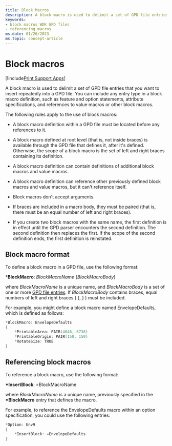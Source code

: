 ```yaml
---
title: Block Macros
description: A block macro is used to delimit a set of GPD file entries that you want to insert repeatedly into a GPD file
keywords:
- block macros WDK GPD files
- referencing macros
ms.date: 01/26/2023
ms.topic: concept-article
---
```


# Block macros

[!include[Print Support Apps](../includes/print-support-apps.md)]

A block macro is used to delimit a set of GPD file entries that you want to insert repeatedly into a GPD file. You can include any entry type in a block macro definition, such as feature and option statements, attribute specifications, and references to value macros or other block macros.

The following rules apply to the use of block macros:

- A block macro definition within a GPD file must be located before any references to it.

- A block macro defined at root level (that is, not inside braces) is available through the GPD file that defines it, after it's defined. Otherwise, the scope of a block macro is the set of left and right braces containing its definition.

- A block macro definition can contain definitions of additional block macros and value macros.

- A block macro definition can reference other previously defined block macros and value macros, but it can't reference itself.

- Block macros don't accept arguments.

- If braces are included in a macro body, they must be paired (that is, there must be an equal number of left and right braces).

- If you create two block macros with the same name, the first definition is in effect until the GPD parser encounters the second definition. The second definition then replaces the first. If the scope of the second definition ends, the first definition is reinstated.

## Block macro format

To define a block macro in a GPD file, use the following format:

\***BlockMacro**: *BlockMacroName* {*BlockMacroBody*}

where *BlockMacroName* is a unique name, and *BlockMacroBody* is a set of one or more [GPD file entries](gpd-file-entries.md). If *BlockMacroBody* contains braces, equal numbers of left and right braces ( {, } ) must be included.

For example, you might define a block macro named EnvelopeDefaults, which is defined as follows:

```cpp
*BlockMacro: EnvelopeDefaults
{
    *PrintableArea: PAIR(4646, 6738)
    *PrintableOrigin: PAIR(150, 150)
    *RotateSize: TRUE
}
```

## Referencing block macros

To reference a block macro, use the following format:

**\*InsertBlock**: =BlockMacroName

where *BlockMacroName* is a unique name, previously specified in the **\*BlockMacro** entry that defines the macro.

For example, to reference the EnvelopeDefaults macro within an option specification, you could use the following entries:

```cpp
*Option: Env9
{
    *InsertBlock: =EnvelopeDefaults
}
```
